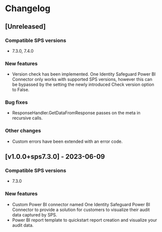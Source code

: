 # Changelog

## [Unreleased]

### Compatible SPS versions

* 7.3.0, 7.4.0

### New features

* Version check has been implemented. One Identity Safeguard Power BI Connector only works with supported SPS versions, however this can be bypassed by the setting the newly introduced Check version option to False.

### Bug fixes

* ResponseHandler.GetDataFromResponse passes on the meta in recursive calls.

### Other changes

* Custom errors have been extended with an error code.

## [v1.0.0+sps7.3.0] - 2023-06-09

### Compatible SPS versions

* 7.3.0

### New features

* Custom Power BI connector named One Identity Safeguard Power BI Connector to provide a solution for customers to visualize their audit data captured by SPS.
* Power BI report template to quickstart report creation and visualize your audit data.

